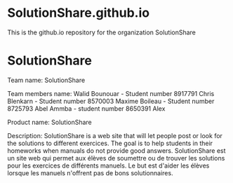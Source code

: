 ﻿# SolutionShare.github.io
This is the github.io repository for the organization SolutionShare

SolutionShare
==============

Team name: SolutionShare

Team members name:
Walid Bounouar - Student number 8917791
Chris Blenkarn - Student number 8570003
Maxime Boileau - Student number 8725793
Abel Ammba - student number 8650391
Alex

Product name: SolutionShare

Description: SolutionShare is a web site that will let people post or look for the solutions to different exercices. 
The goal is to help students in their homeworks when manuals do not provide good answers.
SolutionShare est un site web qui permet aux élèves de soumettre ou de trouver les solutions pour les exercices de différents manuels.
Le but est d'aider les élèves lorsque les manuels n'offrent pas de bons solutionnaires.

